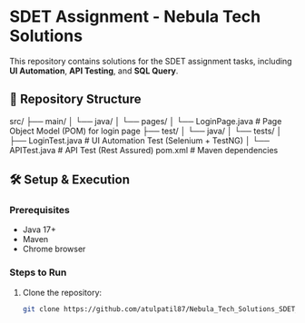 # SDET Assignment - Nebula Tech Solutions

This repository contains solutions for the SDET assignment tasks, including **UI Automation**, **API Testing**, and **SQL Query**.

## 📁 Repository Structure

src/
├── main/
│ └── java/
│ └── pages/
│ └── LoginPage.java # Page Object Model (POM) for login page
├── test/
│ └── java/
│ └── tests/
│ ├── LoginTest.java # UI Automation Test (Selenium + TestNG)
│ └── APITest.java # API Test (Rest Assured)
pom.xml # Maven dependencies


## 🛠️ Setup & Execution

### Prerequisites
- Java 17+
- Maven
- Chrome browser

### Steps to Run
1. Clone the repository:
   ```bash
   git clone https://github.com/atulpatil87/Nebula_Tech_Solutions_SDET_Assignment
